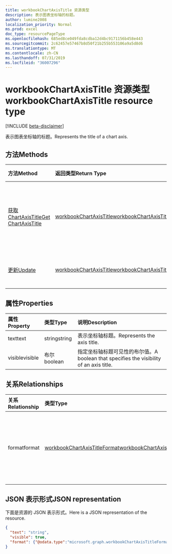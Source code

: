 ```yaml
---
title: workbookChartAxisTitle 资源类型
description: 表示图表坐标轴的标题。
author: lumine2008
localization_priority: Normal
ms.prod: excel
doc_type: resourcePageType
ms.openlocfilehash: 685ed8ce049fda8cdba12d4bc9171156b458e443
ms.sourcegitcommit: 2c62457e57467b8d50f21b255b553106a9a5d8d6
ms.translationtype: MT
ms.contentlocale: zh-CN
ms.lasthandoff: 07/31/2019
ms.locfileid: "36007296"
---
```

# <a name="workbookchartaxistitle-resource-type"></a><span data-ttu-id="3eab4-103">workbookChartAxisTitle 资源类型</span><span class="sxs-lookup"><span data-stu-id="3eab4-103">workbookChartAxisTitle resource type</span></span>

[!INCLUDE [beta-disclaimer](../../includes/beta-disclaimer.md)]

<span data-ttu-id="3eab4-104">表示图表坐标轴的标题。</span><span class="sxs-lookup"><span data-stu-id="3eab4-104">Represents the title of a chart axis.</span></span>


## <a name="methods"></a><span data-ttu-id="3eab4-105">方法</span><span class="sxs-lookup"><span data-stu-id="3eab4-105">Methods</span></span>

| <span data-ttu-id="3eab4-106">方法</span><span class="sxs-lookup"><span data-stu-id="3eab4-106">Method</span></span>           | <span data-ttu-id="3eab4-107">返回类型</span><span class="sxs-lookup"><span data-stu-id="3eab4-107">Return Type</span></span>    |<span data-ttu-id="3eab4-108">说明</span><span class="sxs-lookup"><span data-stu-id="3eab4-108">Description</span></span>|
|:---------------|:--------|:----------|
|[<span data-ttu-id="3eab4-109">获取 ChartAxisTitle</span><span class="sxs-lookup"><span data-stu-id="3eab4-109">Get ChartAxisTitle</span></span>](../api/chartaxistitle-get.md) | [<span data-ttu-id="3eab4-110">workbookChartAxisTitle</span><span class="sxs-lookup"><span data-stu-id="3eab4-110">workbookChartAxisTitle</span></span>](workbookchartaxistitle.md) |<span data-ttu-id="3eab4-111">读取 chartAxisTitle 对象的属性和关系。</span><span class="sxs-lookup"><span data-stu-id="3eab4-111">Read properties and relationships of chartAxisTitle object.</span></span>|
|[<span data-ttu-id="3eab4-112">更新</span><span class="sxs-lookup"><span data-stu-id="3eab4-112">Update</span></span>](../api/chartaxistitle-update.md) | [<span data-ttu-id="3eab4-113">workbookChartAxisTitle</span><span class="sxs-lookup"><span data-stu-id="3eab4-113">workbookChartAxisTitle</span></span>](workbookchartaxistitle.md)    |<span data-ttu-id="3eab4-114">更新 ChartAxisTitle 对象</span><span class="sxs-lookup"><span data-stu-id="3eab4-114">Update ChartAxisTitle object.</span></span> |

## <a name="properties"></a><span data-ttu-id="3eab4-115">属性</span><span class="sxs-lookup"><span data-stu-id="3eab4-115">Properties</span></span>
| <span data-ttu-id="3eab4-116">属性</span><span class="sxs-lookup"><span data-stu-id="3eab4-116">Property</span></span>     | <span data-ttu-id="3eab4-117">类型</span><span class="sxs-lookup"><span data-stu-id="3eab4-117">Type</span></span>   |<span data-ttu-id="3eab4-118">说明</span><span class="sxs-lookup"><span data-stu-id="3eab4-118">Description</span></span>|
|:---------------|:--------|:----------|
|<span data-ttu-id="3eab4-119">text</span><span class="sxs-lookup"><span data-stu-id="3eab4-119">text</span></span>|<span data-ttu-id="3eab4-120">string</span><span class="sxs-lookup"><span data-stu-id="3eab4-120">string</span></span>|<span data-ttu-id="3eab4-121">表示坐标轴标题。</span><span class="sxs-lookup"><span data-stu-id="3eab4-121">Represents the axis title.</span></span>|
|<span data-ttu-id="3eab4-122">visible</span><span class="sxs-lookup"><span data-stu-id="3eab4-122">visible</span></span>|<span data-ttu-id="3eab4-123">布尔</span><span class="sxs-lookup"><span data-stu-id="3eab4-123">boolean</span></span>|<span data-ttu-id="3eab4-124">指定坐标轴标题可见性的布尔值。</span><span class="sxs-lookup"><span data-stu-id="3eab4-124">A boolean that specifies the visibility of an axis title.</span></span>|

## <a name="relationships"></a><span data-ttu-id="3eab4-125">关系</span><span class="sxs-lookup"><span data-stu-id="3eab4-125">Relationships</span></span>
| <span data-ttu-id="3eab4-126">关系</span><span class="sxs-lookup"><span data-stu-id="3eab4-126">Relationship</span></span> | <span data-ttu-id="3eab4-127">类型</span><span class="sxs-lookup"><span data-stu-id="3eab4-127">Type</span></span>   |<span data-ttu-id="3eab4-128">说明</span><span class="sxs-lookup"><span data-stu-id="3eab4-128">Description</span></span>|
|:---------------|:--------|:----------|
|<span data-ttu-id="3eab4-129">format</span><span class="sxs-lookup"><span data-stu-id="3eab4-129">format</span></span>|[<span data-ttu-id="3eab4-130">workbookChartAxisTitleFormat</span><span class="sxs-lookup"><span data-stu-id="3eab4-130">workbookChartAxisTitleFormat</span></span>](workbookchartaxistitleformat.md)|<span data-ttu-id="3eab4-131">表示图表坐标轴标题的格式。</span><span class="sxs-lookup"><span data-stu-id="3eab4-131">Represents the formatting of chart axis title.</span></span> <span data-ttu-id="3eab4-132">只读。</span><span class="sxs-lookup"><span data-stu-id="3eab4-132">Read-only.</span></span>|

## <a name="json-representation"></a><span data-ttu-id="3eab4-133">JSON 表示形式</span><span class="sxs-lookup"><span data-stu-id="3eab4-133">JSON representation</span></span>

<span data-ttu-id="3eab4-134">下面是资源的 JSON 表示形式。</span><span class="sxs-lookup"><span data-stu-id="3eab4-134">Here is a JSON representation of the resource.</span></span>

<!--{
  "blockType": "resource",
  "baseType": "microsoft.graph.entity",
  "optionalProperties": [
    "format"
    ],
  "@odata.type": "microsoft.graph.workbookChartAxisTitle"
}-->

```json
{
  "text": "string",
  "visible": true,
  "format": {"@odata.type":"microsoft.graph.workbookChartAxisTitleFormat"}
}

```

<!-- uuid: 8fcb5dbc-d5aa-4681-8e31-b001d5168d79
2015-10-25 14:57:30 UTC -->
<!--
{
  "type": "#page.annotation",
  "description": "ChartAxisTitle resource",
  "keywords": "",
  "section": "documentation",
  "tocPath": "",
  "suppressions": []
}
-->
